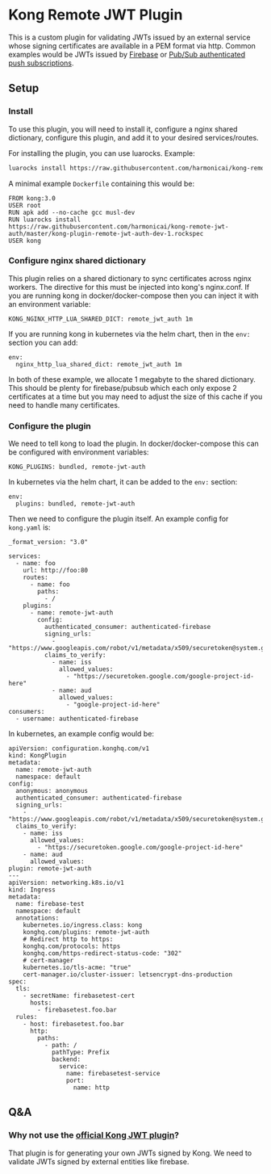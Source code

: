 Kong Remote JWT Plugin
======================

This is a custom plugin for validating JWTs issued by an external service whose signing certificates are available in a PEM format via http. Common examples would be JWTs issued by [Firebase](https://firebase.google.com/) or [Pub/Sub authenticated push subscriptions](https://cloud.google.com/pubsub/docs/push#authentication).

Setup
-----

### Install

To use this plugin, you will need to install it, configure a nginx shared dictionary, configure this plugin, and add it to your desired services/routes.

For installing the plugin, you can use luarocks. Example:

```sh
luarocks install https://raw.githubusercontent.com/harmonicai/kong-remote-jwt-auth/master/kong-plugin-remote-jwt-auth-dev-1.rockspec
```

A minimal example `Dockerfile` containing this would be:
```
FROM kong:3.0
USER root
RUN apk add --no-cache gcc musl-dev
RUN luarocks install https://raw.githubusercontent.com/harmonicai/kong-remote-jwt-auth/master/kong-plugin-remote-jwt-auth-dev-1.rockspec
USER kong
```

### Configure nginx shared dictionary

This plugin relies on a shared dictionary to sync certificates across nginx workers. The directive for this must be injected into kong's nginx.conf. If you are running kong in docker/docker-compose then you can inject it with an environment variable:
```
KONG_NGINX_HTTP_LUA_SHARED_DICT: remote_jwt_auth 1m
```

If you are running kong in kubernetes via the helm chart, then in the `env:` section you can add:
```
env:
  nginx_http_lua_shared_dict: remote_jwt_auth 1m
```

In both of these example, we allocate 1 megabyte to the shared dictionary. This should be plenty for firebase/pubsub which each only expose 2 certificates at a time but you may need to adjust the size of this cache if you need to handle many certificates.

### Configure the plugin

We need to tell kong to load the plugin. In docker/docker-compose this can be configured with environment variables:
```
KONG_PLUGINS: bundled, remote-jwt-auth
```

In kubernetes via the helm chart, it can be added to the `env:` section:
```
env:
  plugins: bundled, remote-jwt-auth
```

Then we need to configure the plugin itself. An example config for `kong.yaml` is:
```
_format_version: "3.0"

services:
  - name: foo
    url: http://foo:80
    routes:
      - name: foo
        paths:
          - /
    plugins:
      - name: remote-jwt-auth
        config:
          authenticated_consumer: authenticated-firebase
          signing_urls:
            - "https://www.googleapis.com/robot/v1/metadata/x509/securetoken@system.gserviceaccount.com"
          claims_to_verify:
            - name: iss
              allowed_values:
                - "https://securetoken.google.com/google-project-id-here"
            - name: aud
              allowed_values:
                - "google-project-id-here"
consumers:
  - username: authenticated-firebase
```

In kubernetes, an example config would be:
```
apiVersion: configuration.konghq.com/v1
kind: KongPlugin
metadata:
  name: remote-jwt-auth
  namespace: default
config:
  anonymous: anonymous
  authenticated_consumer: authenticated-firebase
  signing_urls:
    - "https://www.googleapis.com/robot/v1/metadata/x509/securetoken@system.gserviceaccount.com"
  claims_to_verify:
    - name: iss
      allowed_values:
        - "https://securetoken.google.com/google-project-id-here"
    - name: aud
      allowed_values:
plugin: remote-jwt-auth
---
apiVersion: networking.k8s.io/v1
kind: Ingress
metadata:
  name: firebase-test
  namespace: default
  annotations:
    kubernetes.io/ingress.class: kong
    konghq.com/plugins: remote-jwt-auth
    # Redirect http to https:
    konghq.com/protocols: https
    konghq.com/https-redirect-status-code: "302"
    # cert-manager
    kubernetes.io/tls-acme: "true"
    cert-manager.io/cluster-issuer: letsencrypt-dns-production
spec:
  tls:
    - secretName: firebasetest-cert
      hosts:
        - firebasetest.foo.bar
  rules:
    - host: firebasetest.foo.bar
      http:
        paths:
          - path: /
            pathType: Prefix
            backend:
              service:
                name: firebasetest-service
                port:
                  name: http
```


Q&A
---

### Why not use the [official Kong JWT plugin](https://docs.konghq.com/hub/kong-inc/jwt/)?

That plugin is for generating your own JWTs signed by Kong. We need to validate JWTs signed by external entities like firebase.
